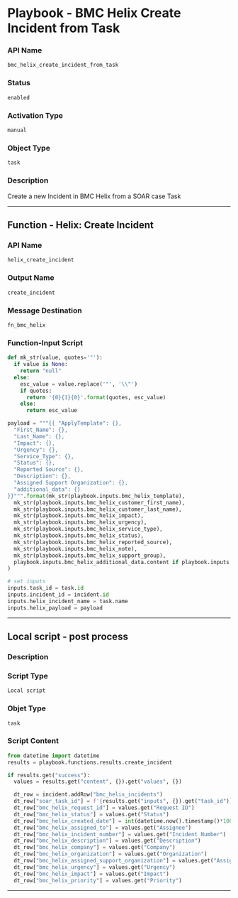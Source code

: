 <!--
    DO NOT MANUALLY EDIT THIS FILE
    THIS FILE IS AUTOMATICALLY GENERATED WITH resilient-sdk codegen
    Generated with resilient-sdk v49.0.4423
-->

# Playbook - BMC Helix Create Incident from Task

### API Name
`bmc_helix_create_incident_from_task`

### Status
`enabled`

### Activation Type
`manual`

### Object Type
`task`

### Description
Create a new Incident in BMC Helix from a SOAR case Task


---
## Function - Helix: Create Incident

### API Name
`helix_create_incident`

### Output Name
`create_incident`

### Message Destination
`fn_bmc_helix`

### Function-Input Script
```python
def mk_str(value, quotes='"'):
  if value is None:
    return "null"
  else:
    esc_value = value.replace('"', '\\"')
    if quotes:
      return '{0}{1}{0}'.format(quotes, esc_value)
    else:
      return esc_value

payload = """{{ "ApplyTemplate": {},
  "First_Name": {},
  "Last_Name": {},
  "Impact": {},
  "Urgency": {},
  "Service_Type": {},
  "Status": {},
  "Reported Source": {},
  "Description": {},
  "Assigned Support Organization": {},
  "additional_data": {}
}}""".format(mk_str(playbook.inputs.bmc_helix_template),
  mk_str(playbook.inputs.bmc_helix_customer_first_name),
  mk_str(playbook.inputs.bmc_helix_customer_last_name),
  mk_str(playbook.inputs.bmc_helix_impact),
  mk_str(playbook.inputs.bmc_helix_urgency),
  mk_str(playbook.inputs.bmc_helix_service_type),
  mk_str(playbook.inputs.bmc_helix_status),
  mk_str(playbook.inputs.bmc_helix_reported_source),
  mk_str(playbook.inputs.bmc_helix_note),
  mk_str(playbook.inputs.bmc_helix_support_group),
  playbook.inputs.bmc_helix_additional_data.content if playbook.inputs.bmc_helix_additional_data.content else "null"
)

# set inputs
inputs.task_id = task.id
inputs.incident_id = incident.id
inputs.helix_incident_name = task.name
inputs.helix_payload = payload
```

---

## Local script - post process

### Description


### Script Type
`Local script`

### Objet Type
`task`

### Script Content
```python
from datetime import datetime
results = playbook.functions.results.create_incident

if results.get("success"):
  values = results.get("content", {}).get("values", {})

  dt_row = incident.addRow("bmc_helix_incidents")
  dt_row["soar_task_id"] = f'{results.get("inputs", {}).get("task_id")}: {results.get("inputs", {}).get("helix_incident_name")}'
  dt_row["bmc_helix_request_id"] = values.get("Request ID")
  dt_row["bmc_helix_status"] = values.get("Status")
  dt_row["bmc_helix_created_date"] = int(datetime.now().timestamp()*1000)
  dt_row["bmc_helix_assigned_to"] = values.get("Assignee")
  dt_row["bmc_helix_incident_number"] = values.get("Incident Number")
  dt_row["bmc_helix_description"] = values.get("Description")
  dt_row["bmc_helix_company"] = values.get("Company")
  dt_row["bmc_helix_organization"] = values.get("Organization")
  dt_row["bmc_helix_assigned_support_organization"] = values.get("Assigned Support Organization")
  dt_row["bmc_helix_urgency"] = values.get("Urgency")
  dt_row["bmc_helix_impact"] = values.get("Impact")
  dt_row["bmc_helix_priority"] = values.get("Priority")
```

---
